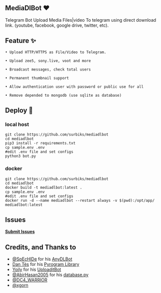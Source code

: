## MediaDlBot ❤️

Telegram Bot Upload Media Files|video To telegram using direct download link. (youtube, facebook, google drive, twitter, etc).

## Feature ✨

```
• Upload HTTP/HTTPS as File/Video to Telegram.

• Upload zee5, sony.live, voot and more

• Broadcast messages, check total users

• Permanent thumbnail support

• Allow authentication user with password or public use for all

• Remove depended to mongodb (use sqlite as database)
```

## Deploy 🚀

### local host
```shell
git clone https://github.com/surbiks/mediadlbot
cd mediadlbot
pip3 install -r requirements.txt
cp sample.env .env
#edit .env file and set configs
python3 bot.py
```

### docker 
```shell
git clone https://github.com/surbiks/mediadlbot
cd mediadlbot
docker build -t mediadlbot:latest .
cp sample.env .env
#edit .env file and set configs
docker run -d --name mediadlbot --restart always -v $(pwd):/opt/app/ mediadlbot:latest
```

## Issues 

   **[Submit Issues](https://github.com/surbiks/mediadlbot/issues)**


## Credits, and Thanks to 

- [@SpEcHlDe](https://t.me/ThankTelegram) for his [AnyDLBot](https://telegram.dog/AnyDLBot)
- [Dan Tès](https://t.me/haskell) for his [Pyrogram Library](https://github.com/pyrogram/pyrogram)
- [Yoily](https://t.me/YoilyL) for his [UploaditBot](https://telegram.dog/UploaditBot)
- [@AbirHasan2005](https://t.me/AbirHasan2005) for his [database.py](https://github.com/AbirHasan2005/VideoCompress/blob/main/bot/database/database.py)
- [@DC4_WARRIOR](https://t.me/Space_X_bots)
- [@xgorn](https://t.me/xgorn)
